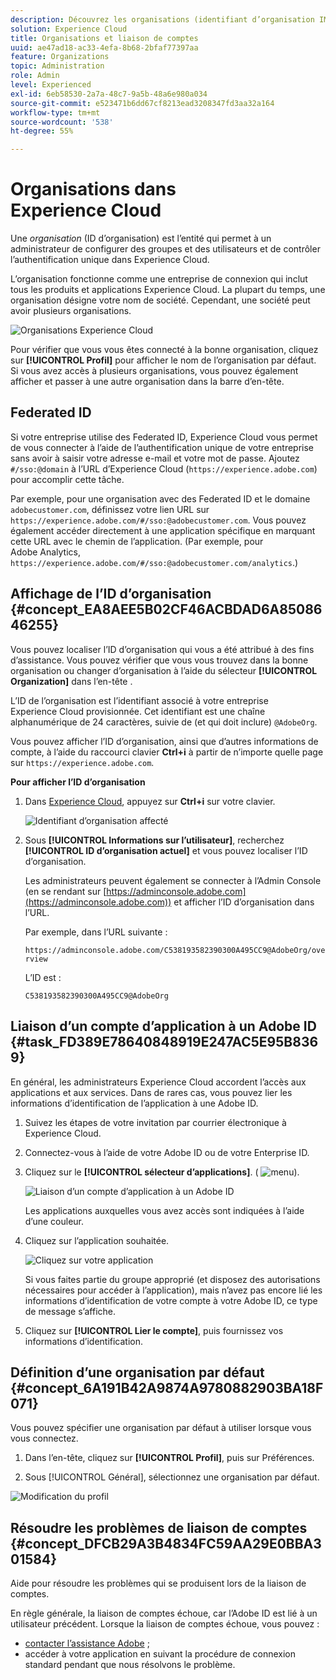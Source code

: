 ```yaml
---
description: Découvrez les organisations (identifiant d’organisation IMS) et la liaison des comptes de solutions à Experience Cloud.
solution: Experience Cloud
title: Organisations et liaison de comptes
uuid: ae47ad18-ac33-4efa-8b68-2bfaf77397aa
feature: Organizations
topic: Administration
role: Admin
level: Experienced
exl-id: 6eb58530-2a7a-48c7-9a5b-48a6e980a034
source-git-commit: e523471b6dd67cf8213ead3208347fd3aa32a164
workflow-type: tm+mt
source-wordcount: '538'
ht-degree: 55%

---
```


# Organisations dans Experience Cloud

Une *organisation* (ID d’organisation) est l’entité qui permet à un administrateur de configurer des groupes et des utilisateurs et de contrôler l’authentification unique dans Experience Cloud.

Lʼorganisation fonctionne comme une entreprise de connexion qui inclut tous les produits et applications Experience Cloud. La plupart du temps, une organisation désigne votre nom de société. Cependant, une société peut avoir plusieurs organisations.

![Organisations Experience Cloud](../assets/organizations-menu.png)

Pour vérifier que vous vous êtes connecté à la bonne organisation, cliquez sur **[!UICONTROL Profil]** pour afficher le nom de l’organisation par défaut. Si vous avez accès à plusieurs organisations, vous pouvez également afficher et passer à une autre organisation dans la barre d’en-tête.

## Federated ID

Si votre entreprise utilise des Federated ID, Experience Cloud vous permet de vous connecter à l’aide de l’authentification unique de votre entreprise sans avoir à saisir votre adresse e-mail et votre mot de passe. Ajoutez `#/sso:@domain` à l’URL d’Experience Cloud (`https://experience.adobe.com`) pour accomplir cette tâche.

Par exemple, pour une organisation avec des Federated ID et le domaine `adobecustomer.com`, définissez votre lien URL sur `https://experience.adobe.com/#/sso:@adobecustomer.com`. Vous pouvez également accéder directement à une application spécifique en marquant cette URL avec le chemin de l’application. (Par exemple, pour Adobe Analytics, `https://experience.adobe.com/#/sso:@adobecustomer.com/analytics`.)

## Affichage de l’ID d’organisation {#concept_EA8AEE5B02CF46ACBDAD6A8508646255}

Vous pouvez localiser l’ID d’organisation qui vous a été attribué à des fins d’assistance. Vous pouvez vérifier que vous vous trouvez dans la bonne organisation ou changer d’organisation à l’aide du sélecteur **[!UICONTROL Organization]** dans l’en-tête .

L’ID de l’organisation est l’identifiant associé à votre entreprise Experience Cloud provisionnée. Cet identifiant est une chaîne alphanumérique de 24 caractères, suivie de (et qui doit inclure) `@AdobeOrg`.

Vous pouvez afficher l’ID d’organisation, ainsi que d’autres informations de compte, à l’aide du raccourci clavier **Ctrl+i** à partir de n’importe quelle page sur `https://experience.adobe.com`.

**Pour afficher l’ID d’organisation**

1. Dans [Experience Cloud](https://experience.adobe.com?lang=fr), appuyez sur **Ctrl+i** sur votre clavier.

   ![Identifiant d’organisation affecté](../assets/assigned-organization.png)

1. Sous **[!UICONTROL Informations sur l’utilisateur]**, recherchez **[!UICONTROL ID d’organisation actuel]** et vous pouvez localiser l’ID d’organisation.

   Les administrateurs peuvent également se connecter à l’Admin Console (en se rendant sur [https://adminconsole.adobe.com](https://adminconsole.adobe.com)) et afficher l’ID d’organisation dans l’URL.

   Par exemple, dans l’URL suivante :

   `https://adminconsole.adobe.com/C538193582390300A495CC9@AdobeOrg/overview`

   L’ID est :

   `C538193582390300A495CC9@AdobeOrg`

## Liaison dʼun compte dʼapplication à un Adobe ID {#task_FD389E78640848919E247AC5E95B8369}

En général, les administrateurs Experience Cloud accordent lʼaccès aux applications et aux services. Dans de rares cas, vous pouvez lier les informations d’identification de l’application à une Adobe ID.

1. Suivez les étapes de votre invitation par courrier électronique à Experience Cloud.

1. Connectez-vous à l’aide de votre Adobe ID ou de votre Enterprise ID.

1. Cliquez sur le **[!UICONTROL sélecteur d’applications]**. ( ![menu](../assets/menu-icon.png)).

   ![Liaison dʼun compte dʼapplication à un Adobe ID](../assets/solutions-active.png)

   Les applications auxquelles vous avez accès sont indiquées à l’aide d’une couleur.

1. Cliquez sur l’application souhaitée.

   ![Cliquez sur votre application](../assets/analytics-link-accounts.png)

   Si vous faites partie du groupe approprié (et disposez des autorisations nécessaires pour accéder à lʼapplication), mais nʼavez pas encore lié les informations d’identification de votre compte à votre Adobe ID, ce type de message sʼaffiche.

1. Cliquez sur **[!UICONTROL Lier le compte]**, puis fournissez vos informations d’identification.

## Définition d’une organisation par défaut {#concept_6A191B42A9874A9780882903BA18F071}

Vous pouvez spécifier une organisation par défaut à utiliser lorsque vous vous connectez.

1. Dans l’en-tête, cliquez sur **[!UICONTROL Profil]**, puis sur Préférences.

1. Sous [!UICONTROL Général], sélectionnez une organisation par défaut.


![Modification du profil](../assets/edit-profile.png)

## Résoudre les problèmes de liaison de comptes {#concept_DFCB29A3B4834FC59AA29E0BBA301584}

Aide pour résoudre les problèmes qui se produisent lors de la liaison de comptes.

En règle générale, la liaison de comptes échoue, car l’Adobe ID est lié à un utilisateur précédent. Lorsque la liaison de comptes échoue, vous pouvez :

* [contacter l’assistance Adobe](https://experienceleague.adobe.com/?support-solution=General&amp;lang=fr#support) ;
* accéder à votre application en suivant la procédure de connexion standard pendant que nous résolvons le problème.
